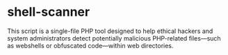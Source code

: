 # shell-scanner
This script is a single-file PHP tool designed to help ethical hackers and system administrators detect potentially malicious PHP-related files—such as webshells or obfuscated code—within web directories.

